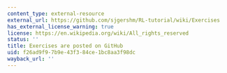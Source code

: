 ```yaml
---
content_type: external-resource
external_url: https://github.com/sjgershm/RL-tutorial/wiki/Exercises
has_external_license_warning: true
license: https://en.wikipedia.org/wiki/All_rights_reserved
status: ''
title: Exercises are posted on GitHub
uid: f26ad9f9-7b9e-43f3-84ce-1bc8aa3f98dc
wayback_url: ''
---
```

